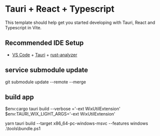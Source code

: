 # Tauri + React + Typescript

This template should help get you started developing with Tauri, React and Typescript in Vite.

## Recommended IDE Setup

- [VS Code](https://code.visualstudio.com/) + [Tauri](https://marketplace.visualstudio.com/items?itemName=tauri-apps.tauri-vscode) + [rust-analyzer](https://marketplace.visualstudio.com/items?itemName=rust-lang.rust-analyzer)

## service submodule update

git submodule update --remote --merge

## build app

$env:cargo tauri build --verbose ='-ext WixUtilExtension'
$env:TAURI_WIX_LIGHT_ARGS='-ext WixUtilExtension'

yarn tauri build --target x86_64-pc-windows-msvc --features windows 
.\tools\bundle.ps1
